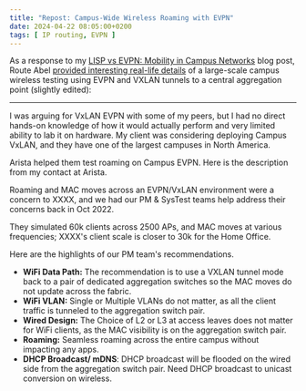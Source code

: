 ```yaml
---
title: "Repost: Campus-Wide Wireless Roaming with EVPN"
date: 2024-04-22 08:05:00+0200
tags: [ IP routing, EVPN ]
---
```

As a response to my [LISP vs EVPN: Mobility in Campus Networks](/2024/04/mobility-campus-networks-lisp-evpn.html) blog post, Route Abel [provided interesting real-life details](/2024/04/mobility-campus-networks-lisp-evpn.html#2220) of a large-scale campus wireless testing using EVPN and VXLAN tunnels to a central aggregation point (slightly edited):

---

I was arguing for VxLAN EVPN with some of my peers, but I had no direct hands-on knowledge of how it would actually perform and very limited ability to lab it on hardware. My client was considering deploying Campus VxLAN, and they have one of the largest campuses in North America.
<!--more-->
Arista helped them test roaming on Campus EVPN. Here is the description from my contact at Arista.

Roaming and MAC moves across an EVPN/VxLAN environment were a concern to XXXX, and we had our PM & SysTest teams help address their concerns back in Oct 2022.

They simulated 60k clients across 2500 APs, and MAC moves at various frequencies; XXXX's client scale is closer to 30k for the Home Office.

Here are the highlights of our PM team's recommendations.

* **WiFi Data Path:** The recommendation is to use a VXLAN tunnel mode back to a pair of dedicated aggregation switches so the MAC moves do not update across the fabric.
* **WiFi VLAN:** Single or Multiple VLANs do not matter, as all the client traffic is tunneled to the aggregation switch pair.
* **Wired Design:** The Choice of L2 or L3 at access leaves does not matter for WiFi clients, as the MAC visibility is on the aggregation switch pair.
* **Roaming:** Seamless roaming across the entire campus without impacting any apps.
* **DHCP Broadcast/ mDNS**: DHCP broadcast will be flooded on the wired side from the aggregation switch pair. Need DHCP broadcast to unicast conversion on wireless.

